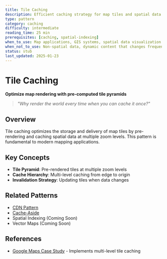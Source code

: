 ```yaml
---
title: Tile Caching
description: Efficient caching strategy for map tiles and spatial data at multiple zoom levels
type: pattern
category: caching
difficulty: intermediate
reading_time: 25 min
prerequisites: [caching, spatial-indexing]
when_to_use: Map applications, GIS systems, spatial data visualization
when_not_to_use: Non-spatial data, dynamic content that changes frequently
status: stub
last_updated: 2025-01-23
---
```


# Tile Caching

**Optimize map rendering with pre-computed tile pyramids**

> *"Why render the world every time when you can cache it once?"*

## Overview

Tile caching optimizes the storage and delivery of map tiles by pre-rendering and caching spatial data at multiple zoom levels. This pattern is fundamental to modern mapping applications.

## Key Concepts

- **Tile Pyramid**: Pre-rendered tiles at multiple zoom levels
- **Cache Hierarchy**: Multi-level caching from edge to origin
- **Invalidation Strategy**: Updating tiles when data changes

## Related Patterns
- [CDN Pattern](patterns/edge-computing)
- [Cache-Aside](cache-aside.md)
- Spatial Indexing (Coming Soon)
- Vector Maps (Coming Soon)

## References
- [Google Maps Case Study](case-studies/google-maps) - Implements multi-level tile caching